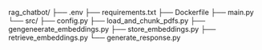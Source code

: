 rag_chatbot/
├── .env
├── requirements.txt
├── Dockerfile
├── main.py
└── src/
    ├── config.py
    ├── load_and_chunk_pdfs.py
    ├── gengeneerate_embeddings.py
    ├── store_embeddings.py
    ├── retrieve_embeddings.py
    └── generate_response.py